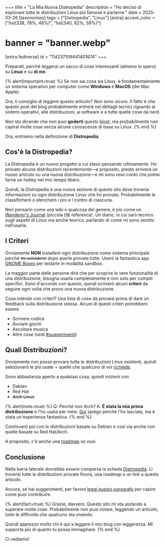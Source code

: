 +++
title = "La Mia Nuova Distropedia"
description = "Ho deciso di esplorare tutte le distribuzioni Linux più famose e parlarne."
date = 2025-03-26
[taxonomies]
tags = ["Distropedia", "Linux"]
[extra]
accent_color = ["hsl(338, 78%, 48%)", "hsl(340, 82%, 59%)"]
# banner = "banner.webp"
[extra.fediverse]
id = "114237109441401674"
+++

<!--
{% alert(warning=true) %}
*Devo ancora creare un banner, ma immagina molti loghi di distribuzioni in un cerchio e... e una bussola forse... al centro. Questa è l'idea.*
{% end %}
-->

Preparati, perché leggerai un sacco di cose interessanti (almeno lo spero) su **Linux** e su **di me**.

{% alert(important=true) %}
Se non sai cosa sia Linux, è fondamentalmente un sistema operativo per computer come **Windows** e **MacOS** (dei Mac Apple).

Ora, ti consiglio di leggere questo articolo? *Non sono sicuro.* Il fatto è che questo post del blog probabilmente entrerà nei dettagli tecnici riguardo ai sistemi operativi, alle distribuzioni, ai software e a tutte quelle cose da nerd.

Non sto dicendo che non puoi **goderti** questo <abbr title="Blog Post (dal Snug Nook)">blost</abbr>, ma probabilmente non capirai molte cose senza alcune conoscenze di base su Linux.
{% end %}

Ora, entriamo nella definizione di **Distropedia**.

## Cos'è la Distropedia?

La Distropedia è un nuovo progetto a cui stavo pensando ultimamente. Ho provato alcune distribuzioni recentemente―a proposito, presto arriverà un nuovo articolo su una nuova distribuzione―e mi sono reso conto che potrei farne un hobby nel mio tempo libero.

Quindi, la Distropedia è una nuova sezione di questo sito dove troverai informazioni su ogni distribuzione Linux che ho provato. Probabilmente le classificherò o elencherò i pro e i contro di ciascuna.

Non pensarlo come una wiki o qualcosa del genere, è più come un [Wanderer's Journal](https://hollowknight.wiki/w/Wanderer%27s_Journal) (piccola <abbr title="Hollow Knight">HK</abbr> reference). Un diario, in cui sarò tecnico sugli aspetti di Linux ma anche teorico, parlando di come mi sono sentito nell’usarla.

## I Criteri

Ovviamente **NON** installerò ogni distribuzione come sistema principale perché ~~mi suiciderei~~ dopo averle provate tutte. Userò la fantastica app [GNOME Boxes](https://apps.gnome.org/Boxes/) per testarle in modalità sandbox.

La maggior parte delle persone dirà che per scoprire le vere funzionalità di una distribuzione, bisogna usarla completamente e non solo per compiti specifici. Sono d'accordo con questo, quindi scriverò alcuni **criteri** da seguire ogni volta che provo una nuova distribuzione.

Cosa intendo con criteri? Una lista di cose da provare prima di dare un feedback sulla distribuzione stessa. Alcuni di questi criteri potrebbero essere

- Scrivere codice
- Avviare giochi
- Ascoltare musica
- Altre cose (vedi [#suggerimenti](@/distropedia/_index.it.md#suggerimenti))

## Quali Distribuzioni?

Ovviamente non posso provare tutte le distribuzioni Linux esistenti, quindi selezionerò le più usate + quelle che qualcuno di voi [richiede](@/distropedia/_index.it.md#suggerimenti).

Sono abbastanza aperto a qualsiasi cosa, quindi inizierò con

- Debian
- Red Hat
- ~~Arch Linux~~

{% alert(note=true) %}
Q: *Perché non Arch?*
A: **È stata la mia prima distribuzione** e l'ho usata per mesi. [Qui](@/blog/2025-02-04-from-arch-to-fedora/index.it.md) spiego perché l'ho lasciata, ma è stata un'esperienza fantastica.
{% end %}

Continuerò poi con le distribuzioni basate su Debian e così via anche con quelle basate su Red Hat/Arch.

A proposito, c'è anche una [roadmap](@/distropedia/roadmap/index.it.md) se vuoi.

## Conclusione

Nella barra laterale dovrebbe essere comparsa la scheda [Distropedia](@/distropedia/_index.it.md). Lì troverai tutte le distribuzioni provate finora, una roadmap e un link a questo articolo.

Ancora, se hai suggerimenti, per favore [leggi questo paragrafo](@/distropedia/_index.it.md#suggerimenti) per capire come puoi contribuire.

{% alert(fact=true) %}
Grazie, davvero. Questo sito mi sta aiutando a superare molte cose. Probabilmente non puoi notare, leggendo un articolo, tutte le difficoltà che qualcuno sta vivendo.

Quindi apprezzo molto chi è qui a leggere il mio blog con leggerezza. Mi supporta più di quanto tu possa immaginare.
{% end %}

Ci vediamo!
